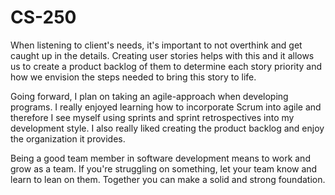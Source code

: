 # CS-250

When listening to client's needs, it's important to not overthink and get caught up in the details. Creating user stories helps with this and it allows us to create a product backlog of them to determine each story priority and how we envision the steps needed to bring this story to life. 

Going forward, I plan on taking an agile-approach when developing programs. I really enjoyed learning how to incorporate Scrum into agile and therefore I see myself using sprints and sprint retrospectives into my development style. I also really liked creating the product backlog and enjoy the organization it provides. 

Being a good team member in software development means to work and grow as a team. If you're struggling on something, let your team know and learn to lean on them. Together you can make a solid and strong foundation. 
